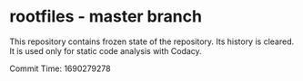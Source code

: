 # rootfiles - master branch

This repository contains frozen state of the repository.
Its history is cleared. It is used only for static code
analysis with Codacy.

Commit Time: 1690279278